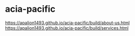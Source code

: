 # acia-pacific
https://apalion1493.github.io/acia-pacific/build/about-us.html
https://apalion1493.github.io/acia-pacific/build/services.html
